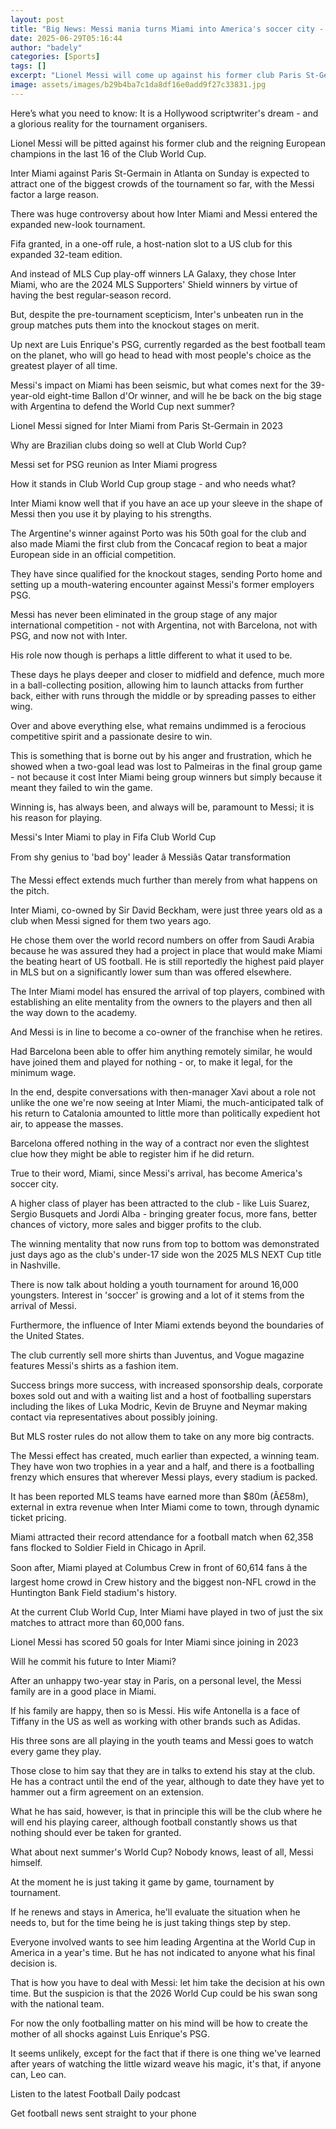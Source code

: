 ```yaml
---
layout: post
title: "Big News: Messi mania turns Miami into America's soccer city - as big decisions loom"
date: 2025-06-29T05:16:44
author: "badely"
categories: [Sports]
tags: []
excerpt: "Lionel Messi will come up against his former club Paris St-Germain in the Club World Cup last 16, but what impact has he had on Inter Miami as big dec"
image: assets/images/b29b4ba7c1da8df16e0add9f27c33831.jpg
---
```


Here’s what you need to know: It is a Hollywood scriptwriter's dream - and a glorious reality for the tournament organisers.

Lionel Messi will be pitted against his former club and the reigning European champions in the last 16 of the Club World Cup.

Inter Miami against Paris St-Germain in Atlanta on Sunday is expected to attract one of the biggest crowds of the tournament so far, with the Messi factor a large reason.

There was huge controversy about how Inter Miami and Messi entered the expanded new-look tournament.

Fifa granted, in a one-off rule, a host-nation slot to a US club for this expanded 32-team edition.

And instead of MLS Cup play-off winners LA Galaxy, they chose Inter Miami, who are the 2024 MLS Supporters' Shield winners by virtue of having the best regular-season record.

But, despite the pre-tournament scepticism, Inter's unbeaten run in the group matches puts them into the knockout stages on merit.

Up next are Luis Enrique's PSG, currently regarded as the best football team on the planet, who will go head to head with most people's choice as the greatest player of all time.

Messi's impact on Miami has been seismic, but what comes next for the 39-year-old eight-time Ballon d'Or winner, and will he be back on the big stage with Argentina to defend the World Cup next summer?

Lionel Messi signed for Inter Miami from Paris St-Germain in 2023

Why are Brazilian clubs doing so well at Club World Cup?

Messi set for PSG reunion as Inter Miami progress

How it stands in Club World Cup group stage - and who needs what?

Inter Miami know well that if you have an ace up your sleeve in the shape of Messi then you use it by playing to his strengths.

The Argentine's winner against Porto was his 50th goal for the club and also made Miami the first club from the Concacaf region to beat a major European side in an official competition.

They have since qualified for the knockout stages, sending Porto home and setting up a mouth-watering encounter against Messi's former employers PSG.

Messi has never been eliminated in the group stage of any major international competition - not with Argentina, not with Barcelona, not with PSG, and now not with Inter.

His role now though is perhaps a little different to what it used to be.

These days he plays deeper and closer to midfield and defence, much more in a ball-collecting position, allowing him to launch attacks from further back, either with runs through the middle or by spreading passes to either wing.

Over and above everything else, what remains undimmed is a ferocious competitive spirit and a passionate desire to win.

This is something that is borne out by his anger and frustration, which he showed when a two-goal lead was lost to Palmeiras in the final group game - not because it cost Inter Miami being group winners but simply because it meant they failed to win the game.

Winning is, has always been, and always will be, paramount to Messi; it is his reason for playing.

Messi's Inter Miami to play in Fifa Club World Cup

From shy genius to 'bad boy' leader â Messiâs Qatar transformation

The Messi effect extends much further than merely from what happens on the pitch.

Inter Miami, co-owned by Sir David Beckham, were just three years old as a club when Messi signed for them two years ago.

He chose them over the world record numbers on offer from Saudi Arabia because he was assured they had a project in place that would make Miami the beating heart of US football. He is still reportedly the highest paid player in MLS but on a significantly lower sum than was offered elsewhere.

The Inter Miami model has ensured the arrival of top players, combined with establishing an elite mentality from the owners to the players and then all the way down to the academy.

And Messi is in line to become a co-owner of the franchise when he retires.

Had Barcelona been able to offer him anything remotely similar, he would have joined them and played for nothing - or, to make it legal, for the minimum wage.

In the end, despite conversations with then-manager Xavi about a role not unlike the one we're now seeing at Inter Miami, the much-anticipated talk of his return to Catalonia amounted to little more than politically expedient hot air, to appease the masses.

Barcelona offered nothing in the way of a contract nor even the slightest clue how they might be able to register him if he did return.

True to their word, Miami, since Messi's arrival, has become America's soccer city.

A higher class of player has been attracted to the club - like Luis Suarez, Sergio Busquets and Jordi Alba - bringing greater focus, more fans, better chances of victory, more sales and bigger profits to the club.

The winning mentality that now runs from top to bottom was demonstrated just days ago as the club's under-17 side won the 2025 MLS NEXT Cup title in Nashville.

There is now talk about holding a youth tournament for around 16,000 youngsters. Interest in 'soccer' is growing and a lot of it stems from the arrival of Messi.

Furthermore, the influence of Inter Miami extends beyond the boundaries of the United States.

The club currently sell more shirts than Juventus, and Vogue magazine features Messi's shirts as a fashion item.

Success brings more success, with increased sponsorship deals, corporate boxes sold out and with a waiting list and a host of footballing superstars including the likes of Luka Modric, Kevin de Bruyne and Neymar making contact via representatives about possibly joining.

But MLS roster rules do not allow them to take on any more big contracts.

The Messi effect has created, much earlier than expected, a winning team. They have won two trophies in a year and a half, and there is a footballing frenzy which ensures that wherever Messi plays, every stadium is packed.

It has been reported MLS teams have earned more than $80m (Â£58m), external in extra revenue when Inter Miami come to town, through dynamic ticket pricing.

Miami attracted their record attendance for a football match when 62,358 fans flocked to Soldier Field in Chicago in April.

Soon after, Miami played at Columbus Crew in front of 60,614 fans â the largest home crowd in Crew history and the biggest non-NFL crowd in the Huntington Bank Field stadium's history.

At the current Club World Cup, Inter Miami have played in two of just the six matches to attract more than 60,000 fans.

Lionel Messi has scored 50 goals for Inter Miami since joining in 2023

Will he commit his future to Inter Miami?

After an unhappy two-year stay in Paris, on a personal level, the Messi family are in a good place in Miami.

If his family are happy, then so is Messi. His wife Antonella is a face of Tiffany in the US as well as working with other brands such as Adidas.

His three sons are all playing in the youth teams and Messi goes to watch every game they play.

Those close to him say that they are in talks to extend his stay at the club. He has a contract until the end of the year, although to date they have yet to hammer out a firm agreement on an extension.

What he has said, however, is that in principle this will be the club where he will end his playing career, although football constantly shows us that nothing should ever be taken for granted.

What about next summer's World Cup? Nobody knows, least of all, Messi himself.

At the moment he is just taking it game by game, tournament by tournament.

If he renews and stays in America, he'll evaluate the situation when he needs to, but for the time being he is just taking things step by step.

Everyone involved wants to see him leading Argentina at the World Cup in America in a year's time. But he has not indicated to anyone what his final decision is.

That is how you have to deal with Messi: let him take the decision at his own time. But the suspicion is that the 2026 World Cup could be his swan song with the national team.

For now the only footballing matter on his mind will be how to create the mother of all shocks against Luis Enrique's PSG.

It seems unlikely, except for the fact that if there is one thing we've learned after years of watching the little wizard weave his magic, it's that, if anyone can, Leo can.

Listen to the latest Football Daily podcast

Get football news sent straight to your phone

